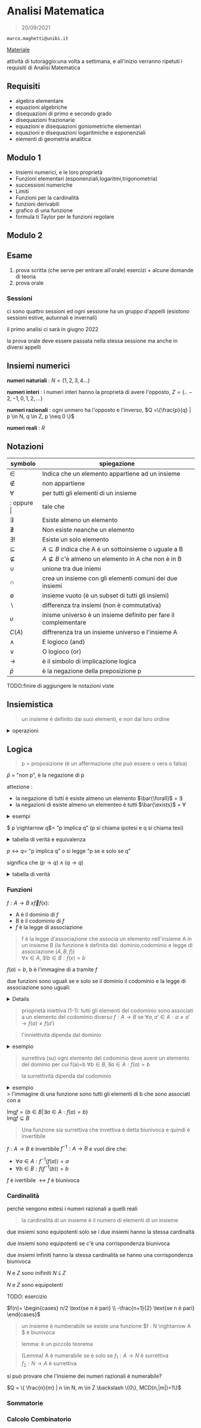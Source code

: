 
# Analisi Matematica

> 20/09/2021

`marco.maghetti@unibi.it`

[Materiale](https://virtuale.unibo.it)

attività di tutoraggio:una volta a settimana, e all'inizio verranno ripetuti i requisiti 
di Analisi Matematica

## Requisiti

- algebra elementare
- equazioni algebriche
- disequazioni di primo e secondo grado
- disequazioni frazionarie
- equazioni e disequazioni goniometriche elementari
- equazioni e disequazioni logaritmiche e esponenziali
- elementi di geometria analitica


## Modulo 1

- Insiemi numerici, e le loro proprietà
- Funzioni elementari (esponenziali,logaritmi,trigonometria)
- successioni numeriche
- Limiti
- Funzioni per la cardinalità
- funzioni derivabili
- grafico di una funzione
- formula ti Taylor per le funzioni regolare

## Modulo 2

## Esame

1. prova scritta (che serve per entrare all'orale) esercizi + alcune domande di teoria
2. prova orale

### Sessioni

ci sono quattro sessioni ed ogni sessione ha un gruppo d'appelli (esistono sessioni estive, autunnali e invernali)

il primo analisi ci sarà in giugno 2022

la prova orale deve essere passata nella stessa sessione ma anche in diversi appelli



## Insiemi numerici


**numeri naturiali** : $N =\{1,2,3,4...\}$   

**numeri interi** : i numeri interi hanno la proprietà di avere l'opposto,  $Z =\{..-2,-1,0,1,2,...\}$ 

**numeri razionali** : ogni unmero ha l'opposto e l'inverso, $Q =\{\frac{p}{q} | p \in N, q \in Z, p \neq 0 \}$  

**numeri reali** :  $R$

## Notazioni

|symbolo                  | spiegazione                                                   |
|--------                 |-------------                                                  |
|$\in$                    |Indica che un elemento appartiene ad un insieme                |
|$\notin$                 |non appartiene                                                 |
|$\forall$                |per tutti gli elementi di un insieme                           |
|$:$ oppure \|            |tale che                                                       |
|$\exists$                |Esiste almeno un elemento                                      |
|$\nexists$               |Non esiste neanche un elemento                                 |
|$\exists!$               |Esiste un solo elemento                                        |
|$\subseteq$              |$A \subseteq B$ indica che A è un sottoinsieme o uguale a B    |
|$\nsubseteq$             |$A \nsubseteq B$ c'è almeno un elemento in A che non è in B    |
|$\cup$                   |unione tra due iniemi                                          |
|$\cap$                   |crea un insieme con gli elementi comuni dei due insiemi        |
|$\emptyset$              |insieme vuoto (è un subset di tutti gli insiemi)               |
|$\backslash$             |differenza tra insiemi (non è commutativa}                     |
|$\upsilon$               |inisme universo è un insieme definito per fare il complementare|
|$C(A)$                   |diffrerenza tra un insieme universo e l'insieme A              |
|$\wedge$                 |E logioco (and)                                                |
|$\vee$                   |O logioco (or)                                                 |
|$\rightarrow$            |è il simbolo di implicazione logica                            |
|$\bar{p}$                |è la negazione della preposizione p                            |

TODO:finire di aggiungere le notazioni viste

## Insiemistica 

> un insieme è definito dai suoi elementi, e non dal loro ordine 

<details>
    <summary>
        operazioni
    </summary>

TODO: da finire di aggiungere le operazioni e scrivere la loro definizione

**Unione Insiemi**: crea un insieme contenente tutti gli elementi comuni a A e B
A,B sono insiemi  
$A \cap B = \{x | x \in A \wedge x \in B \}$  

**Moltiplicazione Insiemi**(prodotto cartesiano): associa ogni elemento dell'insieme A tutti gli elementi dell'insieme B creando delle coppie ordinate
A,B sono insiemi  
$A$ x $B$ = $\{ (a,b) | a \in A \vee b \in B\}$  
$A$ x $B \neq B$ x $A$

</detailS>

## Logica

> p = proposizione (è un affermazione che può essere o vera o falsa)

$\bar{p}$ = "non p", è la negazione di p


attezione :
- la negazione di tutti è esiste almeno un elemento $\bar{\forall}$ = $\exists$  
- la negazioni di esiste almeno un elementeo è tutti  $\bar{\exists}$ = $\forall$

<details>
    <summary>
        esempi
    </summary>

es.
p = ogni elemento di A è un numero pari  
$\forall a \in A : \text{a è pari}$   
$\bar{p} = \exists a \in A : \text{a non è pari}$ 
</detailS>


$ p \rightarrow q$= "p implica q" (p si chiama ipotesi e q si chiama tesi)

<details>
    <summary>
        tabella di verità e equivalenza
    </summary>

| p | q |$\bar{p}$ |$\bar{q}$ |$p \rightarrow q$| $\bar{q} \rightarrow \bar{p}$ |
|---|---|----------|---------|------------------|-------------------------------|
| V | V |    F     |    F    |        V         |              V                |
| V | F |    F     |    V    |        F         |              F                |
| F | V |    V     |    F    |        V         |              V                |
| F | F |    V     |    V    |        V         |              V                |

</details>


$p \leftrightarrow q$= "p implica q" o si legge "p se e solo se q"

significa che $(p \rightarrow q) \wedge( q \rightarrow q)$

<details>
    <summary>
        tabella di verità
    </summary>
| p | q |$p \leftrightarrow q$| 
|---|---|---------------------|
| V | V |           V         |
| V | F |           F         |
| F | V |           F         |
| F | F |           V         |

</details>


### Funzioni

$f: A \rightarrow B$ $x \overrightarrow{f} f(x)$:
- A è il dominio di $f$ 
- B è il codominio di $f$
- $f$ è la legge di associazione

> f è la legge d'associazione che associa un elemento nell'insieme A in un insieme B (la funzione è definita dal: dominio,codominio e legge di associazione ($A,B,f$))  
$\forall x \in A, \exists! b \in B : f(x) = b$ 


$f(a)=b$,
b è l'immagine di a tramite $f$

due funzioni sono uguali se e solo se il dominio il codominio e la legge di associazione sono uguali:
<details>
$f: A \rightarrow B \\ f': A'\rightarrow B' \\ \begin{cases} A=A' \\ B=B' \\ f=f'\end{cases}$
</details>

> prioprietà iniettiva (1-1): tutti gli elementi del codominio sono associati a un elemento del codominio diverso
 $f: A \rightarrow B$ se $\forall a,a' \in A : a\neq a' \rightarrow f(a) \neq f(a')$

> l'inniettività dipenda dal dominio

<details>
    <summary>
    esempio
    </summary>

$f(n)=n^2$ non è (1-1) perchè $f(-1)=1=f(1)$  
ma la si può far diventare mettendo come dominio R+

$f(n)=n^3$ è (1-1)
</details>


> surrettiva (su) ogni elemento del codominio deve avere un elemento del dominio per cui f(a)=b
$\forall b \in B, \exists a \in A : f(a)=b$

> la surrettività dipenda dal codominio

<details>
    <summary>
    esempio
    </summary>

$f: A \rightarrow B$  
$f(n)=n^2$ non è (su) perché $\forall b \in B, \nexists a \in A : f(a)=b$  
ma la si può far diventare mettendo come codominio R+

$f(n)=n^3$ è (su)
</details>
> l'immagine di una funzione sono tutti gli elementi di b che sono associati con a

$\text{Img} f = \{ b \in B | \exists a \in A : f(a)=b \}$  
$\text{Img} f \subseteq B$


> Una funzione sia surrettiva che invettiva è detta biunivoca e quindi è invertibile

$f: A \rightarrow B$ è invertibile
$f^{-1}: A \rightarrow B$ e vuol dire che:
- $\forall a \in A: f^{-1}(f(a))=a$  
- $\forall b \in B: f(f^{-1}(b))=b$  

$f$ è ivertibile $\leftrightarrow f$ è biunivoca 

### Cardinalità

perchè vengono estesi i numeri razionali a quelli reali

> la cardinalità di un insieme è il numero di elementi di un insieme

due insiemi sono equipotenti solo se i due insiemi hanno la stessa cardinaltà 

due insiemi sono equipotenti se c'è una corrispondenza biunivoca

due insiemi infiniti hanno la stessa cardinalità se hanno una corrispondenza biunivoca

$N$ e $Z$ sono inifiniti
$N \subsetneqq Z$

$N$ e $Z$ sono equipotenti

TODO: esercizio

$f(n)= \begin{cases} n/2 \text{se n è pari} \\ -\frac{n+1}{2} \text{se n è pari} \end{cases}$

> un insieme è numberabile se esiste una funzione $f : N \rightarrow A $ è biunivoca 

> lemma: è un piccolo teorema

> (Lemma) A è numerabile se è solo se 
$f_1 : A \rightarrow N$ è surrettiva  
$f_2 : N \rightarrow A$ è surrettiva


si può provare che l'insieme dei numeri razionali è numerabile?

$Q = \{ \frac{n}{m} | n \in N, m \in Z \backslash \{0\}, MCD(n,|m|)=1\}$


### Sommatorie 

### Calcolo Combinatorio

